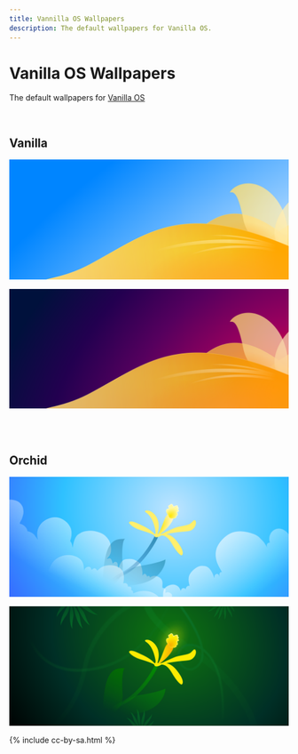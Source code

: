 ```yaml
---
title: Vannilla OS Wallpapers
description: The default wallpapers for Vanilla OS.
---
```


<style>
    img {
        width: 50em;
    }
</style>

# Vanilla&nbsp;OS Wallpapers

The default wallpapers for [Vanilla&nbsp;OS](https://vanillaos.org/)

<br>

## Vanilla

![Vanilla Default](/images/vanilla-default.svg)

![Vanilla Dark](/images/vanilla-dark.svg)

<br>
<br>

## Orchid

![Orchid Light](/images/orchid-light.svg)

![Orchid Dark](/images/orchid-dark.svg)

{% include cc-by-sa.html %}
